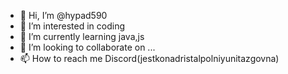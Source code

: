 - 👋 Hi, I’m @hypad590
- 👀 I’m interested in coding
- 🌱 I’m currently learning java,js
- 💞️ I’m looking to collaborate on ...
- 📫 How to reach me Discord(jestkonadristalpolniyunitazgovna)

<!---
hypad590/hypad590 is a ✨ special ✨ repository because its `README.md` (this file) appears on your GitHub profile.
You can click the Preview link to take a look at your changes.
--->

